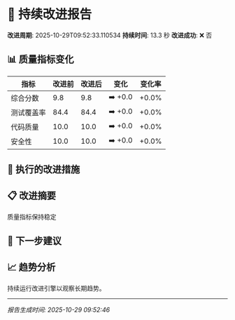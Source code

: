 # 🚀 持续改进报告

**改进周期**: 2025-10-29T09:52:33.110534
**持续时间**: 13.3 秒
**改进成功**: ❌ 否

## 📊 质量指标变化

| 指标 | 改进前 | 改进后 | 变化 | 变化率 |
|------|--------|--------|------|--------|
| 综合分数 | 9.8 | 9.8 | ➡️ +0.0 | +0.0% |
| 测试覆盖率 | 84.4 | 84.4 | ➡️ +0.0 | +0.0% |
| 代码质量 | 10.0 | 10.0 | ➡️ +0.0 | +0.0% |
| 安全性 | 10.0 | 10.0 | ➡️ +0.0 | +0.0% |


## 🎯 执行的改进措施



## 📋 改进摘要

质量指标保持稳定

## 🎯 下一步建议


## 📈 趋势分析

持续运行改进引擎以观察长期趋势。

---
*报告生成时间: 2025-10-29 09:52:46*